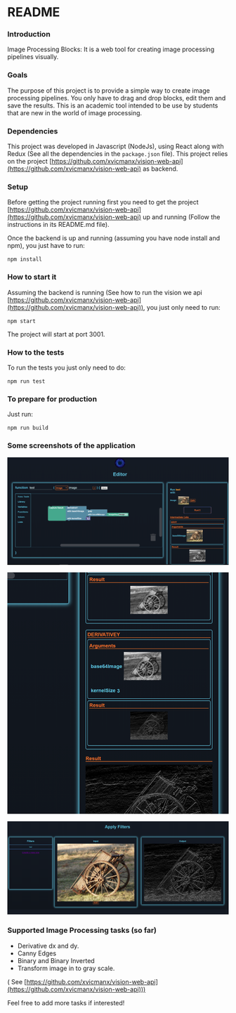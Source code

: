 # README #



### Introduction ###

Image Processing Blocks: It is a web tool for creating image processing pipelines visually.

### Goals ###

The purpose of this project is to provide a simple way to create image processing pipelines. You only have to drag and drop blocks,
edit them and save the results. This is an academic tool intended to be use by students that are new in the world of image processing.

### Dependencies ###

This project was developed in Javascript (NodeJs), using React along with Redux (See all the dependencies in the ```package.json``` file). This project relies on the project [https://github.com/xvicmanx/vision-web-api](https://github.com/xvicmanx/vision-web-api) as backend.

### Setup ###
Before getting the project running first you need to get the project [https://github.com/xvicmanx/vision-web-api](https://github.com/xvicmanx/vision-web-api) up and running (Follow the instructions in its README.md file).

Once the backend is up and running (assuming you have node install and npm), you just have to run:
```
npm install
```
### How to start it ###

Assuming the backend is running (See how to run the vision we api [https://github.com/xvicmanx/vision-web-api](https://github.com/xvicmanx/vision-web-api)), you just only need to run:

```
npm start
```
The project will start at port 3001.

### How to the tests ###

To run the tests you just only need to do:

```
npm run test
```

### To prepare for production ###

Just run:

```
npm run build
```

### Some screenshots of the application ###

![Alt text](https://github.com/xvicmanx/image-processing-blocks/blob/master/Screenshot%20-%20Image%20processing%20-%20editor%201.PNG?raw=true "Image processing editor")

![Alt text](https://github.com/xvicmanx/image-processing-blocks/blob/master/Screenshot%20-%20Image%20processing%20-%20editor%202.PNG?raw=true "Image processing editor")

![Alt text](https://github.com/xvicmanx/image-processing-blocks/blob/master/Screenshot%20-Image%20processing%20-%20filters%20tester.PNG?raw=true "Image processing editor")

### Supported Image Processing tasks (so far) ###

* Derivative dx and dy.
* Canny Edges
* Binary and Binary Inverted
* Transform image in to gray scale.

( See [https://github.com/xvicmanx/vision-web-api](https://github.com/xvicmanx/vision-web-api)))

Feel free to add more tasks if interested!
